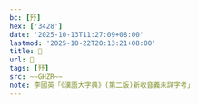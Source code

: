 ```yaml
---
bc: [㐨]
hex: ['3428']
date: '2025-10-13T11:27:09+08:00'
lastmod: '2025-10-22T20:13:21+08:00'
title: 󰕻
url: 󰕻
tags: [㐨]
src: ~~GHZR~~
note: 李國英「《漢語大字典》(第二版)新收音義未詳字考」
---
```

